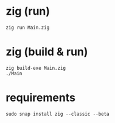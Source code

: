# zig (run)
`zig run Main.zig`  

# zig (build & run)
`zig build-exe Main.zig`  
`./Main`  

# requirements
`sudo snap install zig --classic --beta`  
